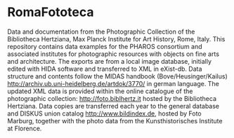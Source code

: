 # RomaFototeca
Data and documentation from the Photographic Collection of the Bibliotheca Hertziana, Max Planck Institute for Art History, Rome, Italy.
This repository contains data examples for the PHAROS consortium and associated institutes for photographic resources with objects on fine arts and architecture. The exports are from a local image database, initially edited with HIDA software and transferred to XML in eXist-db. Data structure and contents follow the MIDAS handbook (Bove/Heusinger/Kailus) http://archiv.ub.uni-heidelberg.de/artdok/3770/ in german language.
The updated XML data is provided within the online catalogue of the photographic collection: http://foto.biblhertz.it hosted by the Bibliotheca Hertziana. Data copies are transferred each year to the general database and DISKUS union catalog http://www.bildindex.de, hosted by Foto Marburg, together with the photo data from the Kunsthistorisches Institute at Florence.
